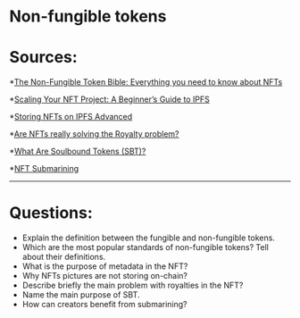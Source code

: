 # Non-fungible tokens

# Sources:

*[The Non-Fungible Token Bible: Everything you need to know about NFTs](https://opensea.io/blog/guides/non-fungible-tokens/)

*[Scaling Your NFT Project: A Beginner’s Guide to IPFS](https://www.bueno.art/blog/pinata-ipfs-guide)

*[Storing NFTs on IPFS Advanced](https://blog.ipfs.tech/2021-04-05-storing-nfts-on-ipfs/) 

*[Are NFTs really solving the Royalty problem?](https://medium.com/@neavra/are-nfts-really-solving-the-royalty-problem-75e341310e4d)

*[What Are Soulbound Tokens (SBT)?](https://academy.binance.com/en/articles/what-are-soulbound-tokens-sbt)

*[NFT Submarining](https://www.pinata.cloud/blog/introducing-submarining-what-it-is-why-you-need-it)

---

# Questions:

* Explain the definition between the fungible and non-fungible tokens.
* Which are the most popular standards of non-fungible tokens? Tell about their definitions. 
* What is the purpose of metadata in the NFT?
* Why NFTs pictures are not storing on-chain? 
* Describe briefly the main problem with royalties in the NFT?
* Name the main purpose of SBT. 
* How can creators benefit from submarining?
